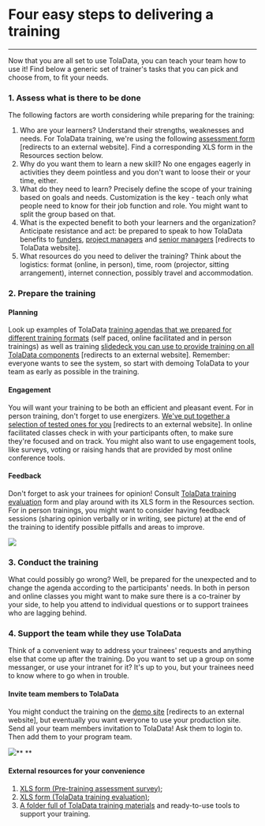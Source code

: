 # Four easy steps to delivering a training

---

Now that you are all set to use TolaData, you can teach your team how to use it! Find below a generic set of trainer's tasks that you can pick and choose from, to fit your needs.

### 1. Assess what is there to be done

The following factors are worth considering while preparing for the training:

1. Who are your learners? Understand their strengths, weaknesses and needs. For TolaData training, we're using the following [assessment form](https://enketo.ona.io/x/#p91m) [redirects to an external website]. Find a corresponding XLS form in the Resources section below.
2. Why do you want them to learn a new skill? No one engages eagerly in activities they deem pointless and you don't want to loose their or your time, either. 
3. What do they need to learn? Precisely define the scope of your training based on goals and needs. Customization is the key - teach only what people need to know for their job function and role. You might want to split the group based on that.
4. What is the expected benefit to both your learners and the organization? Anticipate resistance and act: be prepared to speak to how TolaData benefits to [funders](https://www.toladata.com/dashboard-for-funders/), [project managers](https://www.toladata.com/project-managers-ngo/) and [senior managers](https://www.toladata.com/senior-managers-ngos/) [redirects to TolaData website].
5. What resources do you need to deliver the training? Think about the logistics: format (online, in person), time, room (projector, sitting arrangement), internet connection, possibly travel and accommodation.

### 2. Prepare the training

#### Planning
Look up examples of TolaData [training agendas that we prepared for different training formats](https://docs.google.com/document/d/1GJvaVOyblWtPHQ7ibz0IcuOCIhEMKgx1533Dv05o1Q4/edit?usp=sharing) (self paced, online facilitated and in person trainings) as well as training [slidedeck you can use to provide training on all TolaData components](https://drive.google.com/drive/folders/1yd7mzJvzj1kaI5EA3pAzTPlv3agc3gsP) [redirects to an external website]. Remember: everyone wants to see the system, so start with demoing TolaData to your team as early as possible in the training.

#### Engagement
You will want your training to be both an efficient and pleasant event. For in person training, don't forget to use energizers. [We've put together a selection of tested ones for you](https://docs.google.com/document/d/1HohufUBEUc8vqR-C93TL8-36AKNOlFI2QuX3i9XYoms/edit?usp=sharing) [redirects to an external website]. In online facilitated classes check in with your participants often, to make sure they're focused and on track. You might also want to use engagement tools, like surveys, voting or raising hands that are provided by most online conference tools.

#### Feedback
Don't forget to ask your trainees for opinion! Consult [TolaData training evaluation](/enketo.ona.io/x/#phzR) form and play around with its XLS form in the Resources section. For in person trainings, you might want to consider having feedback sessions (sharing opinion verbally or in writing, see picture) at the end of the training to identify possible pitfalls and areas to improve.

![](/assets_en/stick_man2.jpg)   

### 3. Conduct the training

What could possibly go wrong? Well, be prepared for the unexpected and to change the agenda according to the participants' needs. In both in person and online classes you might want to make sure there is a co-trainer by your side, to help you attend to individual questions or to support trainees who are lagging behind. 

### 4. Support the team while they use TolaData

Think of a convenient way to address your trainees' requests and anything else that come up after the training. Do you want to set up a group on some messanger, or use your intranet for it? It's up to you, but your trainees need to know where to go when in trouble. 

#### Invite team members to TolaData

You might conduct the training on the [demo site](https://demo.toladata.io/) [redirects to an external website], but eventually you want everyone to use your production site. Send all your team members invitation to TolaData! Ask them to login to. Then add them to your program team.

![](https://lh5.googleusercontent.com/dlcMO2saPUIteNPySlkfjzMpmJh0pETReabxlclYiHx49Y0WWis0doH5Z4Kvkzg5_9cE0olcEGMCauwkN9s9yO7O8SLa4iqsz6GJXYsmA2NPMmUVJAhDDPEOrGFND2FNSKzN6o7j)**
**

#### External resources for your convenience

1. [XLS form (Pre-training assessment survey)](https://drive.google.com/file/d/1W9RUMV3rwGfzvhtLwKdX9TeSDRTLmUPv/view);
2. [XLS form (TolaData training evaluation)](https://drive.google.com/file/d/1f3VG2rFK_fyz4AZtScsqCH-wKZir3GXa/view);
3. [A folder full of TolaData training materials](https://drive.google.com/open?id=1yd7mzJvzj1kaI5EA3pAzTPlv3agc3gsP) and ready-to-use tools to support your training.






